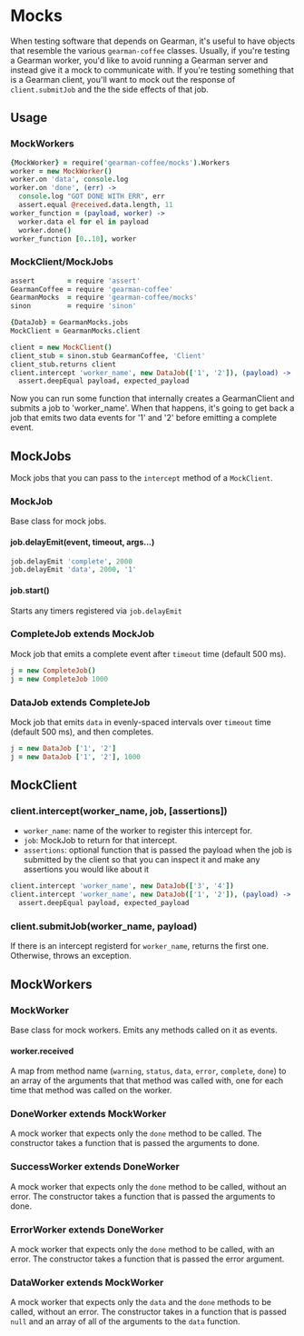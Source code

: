 # Mocks

When testing software that depends on Gearman, it's useful to have objects that resemble the various
`gearman-coffee` classes.
Usually, if you're testing a Gearman worker, you'd like to avoid running a Gearman server and
instead give it a mock to communicate with.
If you're testing something that is a Gearman client, you'll want to mock out the response of
`client.submitJob` and the the side effects of that job.

## Usage

### MockWorkers

```coffee
{MockWorker} = require('gearman-coffee/mocks').Workers
worker = new MockWorker()
worker.on 'data', console.log
worker.on 'done', (err) ->
  console.log "GOT DONE WITH ERR", err
  assert.equal @received.data.length, 11
worker_function = (payload, worker) ->
  worker.data el for el in payload
  worker.done()
worker_function [0..10], worker
```

### MockClient/MockJobs

```coffee
assert        = require 'assert'
GearmanCoffee = require 'gearman-coffee'
GearmanMocks  = require 'gearman-coffee/mocks'
sinon         = require 'sinon'

{DataJob} = GearmanMocks.jobs
MockClient = GearmanMocks.client

client = new MockClient()
client_stub = sinon.stub GearmanCoffee, 'Client'
client_stub.returns client
client.intercept 'worker_name', new DataJob(['1', '2']), (payload) ->
  assert.deepEqual payload, expected_payload
```

Now you can run some function that internally creates a GearmanClient and submits a job to
'worker_name'.
When that happens, it's going to get back a job that emits two data events for '1' and '2' before
emitting a complete event.

## MockJobs
Mock jobs that you can pass to the `intercept` method of a `MockClient`.

### MockJob
Base class for mock jobs.

#### job.delayEmit(event, timeout, args...)
```coffee
job.delayEmit 'complete', 2000
job.delayEmit 'data', 2000, '1'
```

#### job.start()
Starts any timers registered via `job.delayEmit`

### CompleteJob extends MockJob
Mock job that emits a complete event after `timeout` time (default 500 ms).
```coffee
j = new CompleteJob()
j = new CompleteJob 1000
```

### DataJob extends CompleteJob
Mock job that emits `data` in evenly-spaced intervals over `timeout` time (default 500 ms), and then
completes.
```coffee
j = new DataJob ['1', '2']
j = new DataJob ['1', '2'], 1000
```

## MockClient

### client.intercept(worker_name, job, [assertions])
* `worker_name`: name of the worker to register this intercept for.
* `job`: MockJob to return for that intercept.
* `assertions`: optional function that is passed the payload when the job is submitted by the client
so that you can inspect it and make any assertions you would like about it
```coffee
client.intercept 'worker_name', new DataJob(['3', '4'])
client.intercept 'worker_name', new DataJob(['1', '2']), (payload) ->
  assert.deepEqual payload, expected_payload
```

### client.submitJob(worker_name, payload)
If there is an intercept registerd for `worker_name`, returns the first one.
Otherwise, throws an exception.

## MockWorkers

### MockWorker
Base class for mock workers. Emits any methods called on it as events.

#### worker.received
A map from method name (`warning`, `status`, `data`, `error`, `complete`, `done`) to an array of the
arguments that that method was called with, one for each time that method was called on the worker.

### DoneWorker extends MockWorker
A mock worker that expects only the `done` method to be called.
The constructor takes a function that is passed the arguments to done.

### SuccessWorker extends DoneWorker
A mock worker that expects only the `done` method to be called, without an error.
The constructor takes a function that is passed the arguments to done.

### ErrorWorker extends DoneWorker
A mock worker that expects only the `done` method to be called, with an error.
The constructor takes a function that is passed the error argument.

### DataWorker extends MockWorker
A mock worker that expects only the `data` and the `done` methods to be called, without an error.
The constructor takes in a function that is passed `null` and an array of all of the arguments to
the `data` function.
